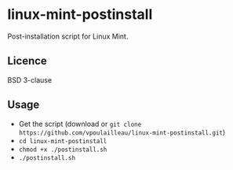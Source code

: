 # linux-mint-postinstall

Post-installation script for Linux Mint.

## Licence

BSD 3-clause

## Usage

* Get the script (download or `git clone https://github.com/vpoulailleau/linux-mint-postinstall.git`)
* `cd linux-mint-postinstall`
* `chmod +x ./postinstall.sh`
* `./postinstall.sh`
